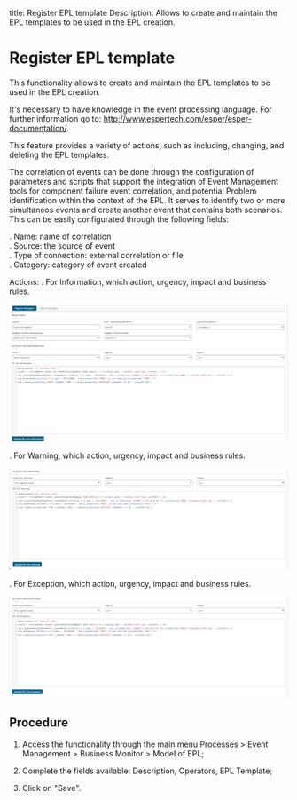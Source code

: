 title: Register EPL template
Description: Allows to create and maintain the EPL templates to be used in the EPL creation.
# Register EPL template

This functionality allows to create and maintain the EPL templates to be used
in the EPL creation.

It's necessary to have knowledge in the event processing language. For further
information go to: <http://www.espertech.com/esper/esper-documentation/>.

This feature provides a variety of actions, such as including, changing, and
deleting the EPL templates.

The correlation of events can be done through the configuration of parameters and scripts that support the integration of Event Management tools for component failure event correlation, and potential Problem identification within the context of the EPL. It serves to identify two or more simultaneos events and create another event that contains both scenarios. This can be easily configurated through the following fields:

. Name: name of correlation  
. Source: the source of event  
. Type of connection: external correlation or file  
. Category: category of event created

Actions:
. For Information, which action, urgency, impact and business rules.

![Basic-data][1]
 
. For Warning, which action, urgency, impact and business rules.

![Warnning][2]

. For Exception, which action, urgency, impact and business rules.

![exception][3]

Procedure
-------------

1.  Access the functionality through the main menu Processes \> Event Management
    \> Business Monitor \> Model of EPL;

2.  Complete the fields available: Description, Operators, EPL Template;

3.  Click on "Save".

[1]:images/basic-data.png
[2]:images/warnnig.png
[3]:images/exception.png
    
    
